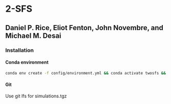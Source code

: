# 2-SFS

## Daniel P. Rice, Eliot Fenton, John Novembre, and Michael M. Desai

### Installation

#### Conda environment
```bash
conda env create -f config/environment.yml && conda activate twosfs && python -m pip install -e .
```

#### Git
Use git lfs for simulations.tgz

